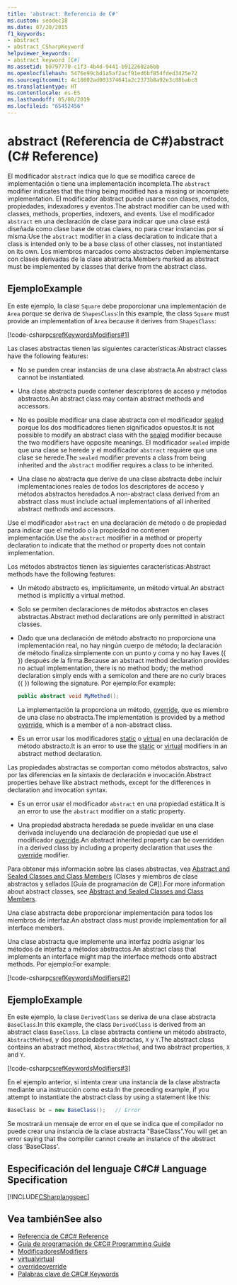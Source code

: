 ```yaml
---
title: 'abstract: Referencia de C#'
ms.custom: seodec18
ms.date: 07/20/2015
f1_keywords:
- abstract
- abstract_CSharpKeyword
helpviewer_keywords:
- abstract keyword [C#]
ms.assetid: b0797770-c1f3-4b4d-9441-b9122602a6bb
ms.openlocfilehash: 5476e99cbd1a5af2acf91ed6bf854fded3425e72
ms.sourcegitcommit: 4c10802ad003374641a2c2373b8a92e3c88babc8
ms.translationtype: HT
ms.contentlocale: es-ES
ms.lasthandoff: 05/08/2019
ms.locfileid: "65452456"
---
```

# <a name="abstract-c-reference"></a><span data-ttu-id="0f835-102">abstract (Referencia de C#)</span><span class="sxs-lookup"><span data-stu-id="0f835-102">abstract (C# Reference)</span></span>
<span data-ttu-id="0f835-103">El modificador `abstract` indica que lo que se modifica carece de implementación o tiene una implementación incompleta.</span><span class="sxs-lookup"><span data-stu-id="0f835-103">The `abstract` modifier indicates that the thing being modified has a missing or incomplete implementation.</span></span> <span data-ttu-id="0f835-104">El modificador abstract puede usarse con clases, métodos, propiedades, indexadores y eventos.</span><span class="sxs-lookup"><span data-stu-id="0f835-104">The abstract modifier can be used with classes, methods, properties, indexers, and events.</span></span> <span data-ttu-id="0f835-105">Use el modificador `abstract` en una declaración de clase para indicar que una clase está diseñada como clase base de otras clases, no para crear instancias por sí misma.</span><span class="sxs-lookup"><span data-stu-id="0f835-105">Use the `abstract` modifier in a class declaration to indicate that a class is intended only to be a base class of other classes, not instantiated on its own.</span></span> <span data-ttu-id="0f835-106">Los miembros marcados como abstractos deben implementarse con clases derivadas de la clase abstracta.</span><span class="sxs-lookup"><span data-stu-id="0f835-106">Members marked as abstract must be implemented by classes that derive from the abstract class.</span></span>
  
## <a name="example"></a><span data-ttu-id="0f835-107">Ejemplo</span><span class="sxs-lookup"><span data-stu-id="0f835-107">Example</span></span>  
 <span data-ttu-id="0f835-108">En este ejemplo, la clase `Square` debe proporcionar una implementación de `Area` porque se deriva de `ShapesClass`:</span><span class="sxs-lookup"><span data-stu-id="0f835-108">In this example, the class `Square` must provide an implementation of `Area` because it derives from `ShapesClass`:</span></span>  
  
 [!code-csharp[csrefKeywordsModifiers#1](~/samples/snippets/csharp/VS_Snippets_VBCSharp/csrefKeywordsModifiers/CS/csrefKeywordsModifiers.cs#1)]
  
 <span data-ttu-id="0f835-109">Las clases abstractas tienen las siguientes características:</span><span class="sxs-lookup"><span data-stu-id="0f835-109">Abstract classes have the following features:</span></span>  
  
- <span data-ttu-id="0f835-110">No se pueden crear instancias de una clase abstracta.</span><span class="sxs-lookup"><span data-stu-id="0f835-110">An abstract class cannot be instantiated.</span></span>  
  
- <span data-ttu-id="0f835-111">Una clase abstracta puede contener descriptores de acceso y métodos abstractos.</span><span class="sxs-lookup"><span data-stu-id="0f835-111">An abstract class may contain abstract methods and accessors.</span></span>  
  
- <span data-ttu-id="0f835-112">No es posible modificar una clase abstracta con el modificador [sealed](../../../csharp/language-reference/keywords/sealed.md) porque los dos modificadores tienen significados opuestos.</span><span class="sxs-lookup"><span data-stu-id="0f835-112">It is not possible to modify an abstract class with the [sealed](../../../csharp/language-reference/keywords/sealed.md) modifier because the two modifiers have opposite meanings.</span></span> <span data-ttu-id="0f835-113">El modificador `sealed` impide que una clase se herede y el modificador `abstract` requiere que una clase se herede.</span><span class="sxs-lookup"><span data-stu-id="0f835-113">The `sealed` modifier prevents a class from being inherited and the `abstract` modifier requires a class to be inherited.</span></span>  
  
- <span data-ttu-id="0f835-114">Una clase no abstracta que derive de una clase abstracta debe incluir implementaciones reales de todos los descriptores de acceso y métodos abstractos heredados.</span><span class="sxs-lookup"><span data-stu-id="0f835-114">A non-abstract class derived from an abstract class must include actual implementations of all inherited abstract methods and accessors.</span></span>  
  
 <span data-ttu-id="0f835-115">Use el modificador `abstract` en una declaración de método o de propiedad para indicar que el método o la propiedad no contienen implementación.</span><span class="sxs-lookup"><span data-stu-id="0f835-115">Use the `abstract` modifier in a method or property declaration to indicate that the method or property does not contain implementation.</span></span>  
  
 <span data-ttu-id="0f835-116">Los métodos abstractos tienen las siguientes características:</span><span class="sxs-lookup"><span data-stu-id="0f835-116">Abstract methods have the following features:</span></span>  
  
- <span data-ttu-id="0f835-117">Un método abstracto es, implícitamente, un método virtual.</span><span class="sxs-lookup"><span data-stu-id="0f835-117">An abstract method is implicitly a virtual method.</span></span>  
  
- <span data-ttu-id="0f835-118">Solo se permiten declaraciones de métodos abstractos en clases abstractas.</span><span class="sxs-lookup"><span data-stu-id="0f835-118">Abstract method declarations are only permitted in abstract classes.</span></span>  
  
- <span data-ttu-id="0f835-119">Dado que una declaración de método abstracto no proporciona una implementación real, no hay ningún cuerpo de método; la declaración de método finaliza simplemente con un punto y coma y no hay llaves ({ }) después de la firma.</span><span class="sxs-lookup"><span data-stu-id="0f835-119">Because an abstract method declaration provides no actual implementation, there is no method body; the method declaration simply ends with a semicolon and there are no curly braces ({ }) following the signature.</span></span> <span data-ttu-id="0f835-120">Por ejemplo:</span><span class="sxs-lookup"><span data-stu-id="0f835-120">For example:</span></span>  
  
    ```csharp  
    public abstract void MyMethod();  
    ```  
  
     <span data-ttu-id="0f835-121">La implementación la proporciona un método, [override](../../../csharp/language-reference/keywords/override.md), que es miembro de una clase no abstracta.</span><span class="sxs-lookup"><span data-stu-id="0f835-121">The implementation is provided by a method [override](../../../csharp/language-reference/keywords/override.md), which is a member of a non-abstract class.</span></span>  
  
- <span data-ttu-id="0f835-122">Es un error usar los modificadores [static](../../../csharp/language-reference/keywords/static.md) o [virtual](../../../csharp/language-reference/keywords/virtual.md) en una declaración de método abstracto.</span><span class="sxs-lookup"><span data-stu-id="0f835-122">It is an error to use the [static](../../../csharp/language-reference/keywords/static.md) or [virtual](../../../csharp/language-reference/keywords/virtual.md) modifiers in an abstract method declaration.</span></span>  
  
 <span data-ttu-id="0f835-123">Las propiedades abstractas se comportan como métodos abstractos, salvo por las diferencias en la sintaxis de declaración e invocación.</span><span class="sxs-lookup"><span data-stu-id="0f835-123">Abstract properties behave like abstract methods, except for the differences in declaration and invocation syntax.</span></span>  
  
- <span data-ttu-id="0f835-124">Es un error usar el modificador `abstract` en una propiedad estática.</span><span class="sxs-lookup"><span data-stu-id="0f835-124">It is an error to use the `abstract` modifier on a static property.</span></span>  
  
- <span data-ttu-id="0f835-125">Una propiedad abstracta heredada se puede invalidar en una clase derivada incluyendo una declaración de propiedad que use el modificador [override](../../../csharp/language-reference/keywords/override.md).</span><span class="sxs-lookup"><span data-stu-id="0f835-125">An abstract inherited property can be overridden in a derived class by including a property declaration that uses the [override](../../../csharp/language-reference/keywords/override.md) modifier.</span></span>  
  
 <span data-ttu-id="0f835-126">Para obtener más información sobre las clases abstractas, vea [Abstract and Sealed Classes and Class Members](../../../csharp/programming-guide/classes-and-structs/abstract-and-sealed-classes-and-class-members.md) (Clases y miembros de clase abstractos y sellados [Guía de programación de C#]).</span><span class="sxs-lookup"><span data-stu-id="0f835-126">For more information about abstract classes, see [Abstract and Sealed Classes and Class Members](../../../csharp/programming-guide/classes-and-structs/abstract-and-sealed-classes-and-class-members.md).</span></span>  
  
 <span data-ttu-id="0f835-127">Una clase abstracta debe proporcionar implementación para todos los miembros de interfaz.</span><span class="sxs-lookup"><span data-stu-id="0f835-127">An abstract class must provide implementation for all interface members.</span></span>  
  
 <span data-ttu-id="0f835-128">Una clase abstracta que implemente una interfaz podría asignar los métodos de interfaz a métodos abstractos.</span><span class="sxs-lookup"><span data-stu-id="0f835-128">An abstract class that implements an interface might map the interface methods onto abstract methods.</span></span> <span data-ttu-id="0f835-129">Por ejemplo:</span><span class="sxs-lookup"><span data-stu-id="0f835-129">For example:</span></span>  
  
[!code-csharp[csrefKeywordsModifiers#2](~/samples/snippets/csharp/VS_Snippets_VBCSharp/csrefKeywordsModifiers/CS/csrefKeywordsModifiers.cs#2)]
  
## <a name="example"></a><span data-ttu-id="0f835-130">Ejemplo</span><span class="sxs-lookup"><span data-stu-id="0f835-130">Example</span></span>  
 <span data-ttu-id="0f835-131">En este ejemplo, la clase `DerivedClass` se deriva de una clase abstracta `BaseClass`.</span><span class="sxs-lookup"><span data-stu-id="0f835-131">In this example, the class `DerivedClass` is derived from an abstract class `BaseClass`.</span></span> <span data-ttu-id="0f835-132">La clase abstracta contiene un método abstracto, `AbstractMethod`, y dos propiedades abstractas, `X` y `Y`.</span><span class="sxs-lookup"><span data-stu-id="0f835-132">The abstract class contains an abstract method, `AbstractMethod`, and two abstract properties, `X` and `Y`.</span></span>  
  
[!code-csharp[csrefKeywordsModifiers#3](~/samples/snippets/csharp/VS_Snippets_VBCSharp/csrefKeywordsModifiers/CS/csrefKeywordsModifiers.cs#3)]
  
 <span data-ttu-id="0f835-133">En el ejemplo anterior, si intenta crear una instancia de la clase abstracta mediante una instrucción como esta:</span><span class="sxs-lookup"><span data-stu-id="0f835-133">In the preceding example, if you attempt to instantiate the abstract class by using a statement like this:</span></span>  
  
```csharp
BaseClass bc = new BaseClass();   // Error  
```  
  
<span data-ttu-id="0f835-134">Se mostrará un mensaje de error en el que se indica que el compilador no puede crear una instancia de la clase abstracta "BaseClass".</span><span class="sxs-lookup"><span data-stu-id="0f835-134">You will get an error saying that the compiler cannot create an instance of the abstract class 'BaseClass'.</span></span>  
  
## <a name="c-language-specification"></a><span data-ttu-id="0f835-135">Especificación del lenguaje C#</span><span class="sxs-lookup"><span data-stu-id="0f835-135">C# Language Specification</span></span>  
 [!INCLUDE[CSharplangspec](~/includes/csharplangspec-md.md)]  
  
## <a name="see-also"></a><span data-ttu-id="0f835-136">Vea también</span><span class="sxs-lookup"><span data-stu-id="0f835-136">See also</span></span>

- [<span data-ttu-id="0f835-137">Referencia de C#</span><span class="sxs-lookup"><span data-stu-id="0f835-137">C# Reference</span></span>](../../../csharp/language-reference/index.md)
- [<span data-ttu-id="0f835-138">Guía de programación de C#</span><span class="sxs-lookup"><span data-stu-id="0f835-138">C# Programming Guide</span></span>](../../../csharp/programming-guide/index.md)
- [<span data-ttu-id="0f835-139">Modificadores</span><span class="sxs-lookup"><span data-stu-id="0f835-139">Modifiers</span></span>](../../../csharp/language-reference/keywords/modifiers.md)
- [<span data-ttu-id="0f835-140">virtual</span><span class="sxs-lookup"><span data-stu-id="0f835-140">virtual</span></span>](../../../csharp/language-reference/keywords/virtual.md)
- [<span data-ttu-id="0f835-141">override</span><span class="sxs-lookup"><span data-stu-id="0f835-141">override</span></span>](../../../csharp/language-reference/keywords/override.md)
- [<span data-ttu-id="0f835-142">Palabras clave de C#</span><span class="sxs-lookup"><span data-stu-id="0f835-142">C# Keywords</span></span>](../../../csharp/language-reference/keywords/index.md)
